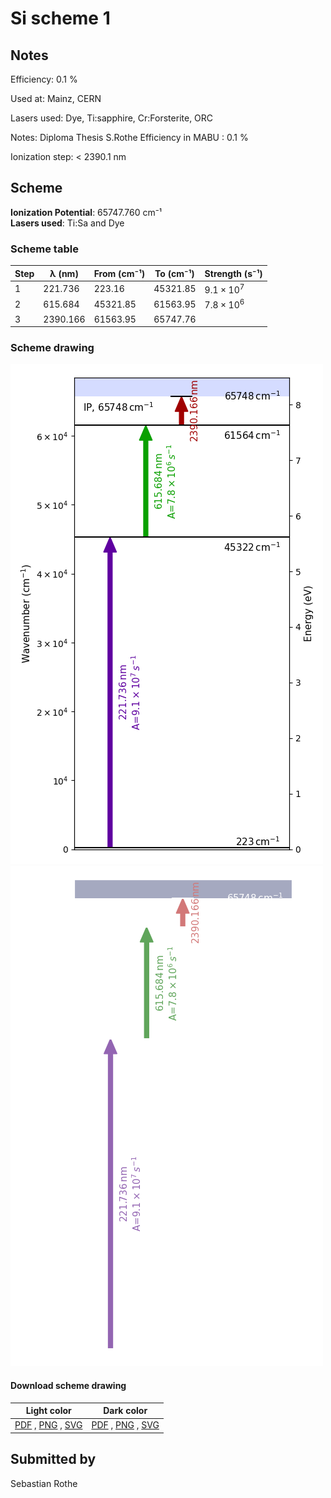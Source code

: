 # Si scheme 1

## Notes

Efficiency: 0.1 %

Used at: Mainz, CERN

Lasers used: Dye, Ti:sapphire, Cr:Forsterite, ORC

Notes: Diploma Thesis S.Rothe
Efficiency in MABU : 0.1 %

Ionization step: < 2390.1 nm





## Scheme

**Ionization Potential**: 65747.760 cm⁻¹  
**Lasers used**: Ti:Sa and Dye

### Scheme table

| Step |  λ (nm)  | From (cm⁻¹) | To (cm⁻¹) |   Strength (s⁻¹)    |
| ---- | -------- | ----------- | --------- | ------------------- |
| 1    | 221.736  | 223.16      | 45321.85  | $9.1 \times 10^{7}$ |
| 2    | 615.684  | 45321.85    | 61563.95  | $7.8 \times 10^{6}$ |
| 3    | 2390.166 | 61563.95    | 65747.76  |                     |


### Scheme drawing

![si scheme, light mode](si-001/si-001-light.png#only-light)
![si scheme, dark mode](si-001/si-001-dark-web.png#only-dark)

#### Download scheme drawing

|                                            Light color                                            |                                           Dark color                                           |
| ------------------------------------------------------------------------------------------------- | ---------------------------------------------------------------------------------------------- |
| [PDF](si-001/si-001-light.pdf) , [PNG](si-001/si-001-light.png) , [SVG](si-001/si-001-light.svg)  | [PDF](si-001/si-001-dark.pdf) , [PNG](si-001/si-001-dark.png) , [SVG](si-001/si-001-dark.svg)  |


## Submitted by

Sebastian Rothe


